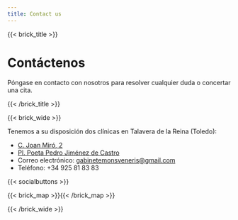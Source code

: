 ```yaml
---
title: Contact us
---
```

{{< brick_title >}}

# Contáctenos

Póngase en contacto con nosotros para resolver cualquier duda o concertar una cita.

{{< /brick_title >}}

{{< brick_wide >}}

Tenemos a su disposición dos clínicas en Talavera de la Reina (Toledo):

- [C. Joan Miró, 2](https://maps.app.goo.gl/KhQzEP8JKuQmWG51A)
- [Pl. Poeta Pedro Jiménez de Castro](https://maps.app.goo.gl/G3KhoPabxBa8WUBa8)
- Correo electrónico: gabinetemonsveneris@gmail.com
- Teléfono: +34 925 81 83 83

{{< socialbuttons >}}

{{< brick_map >}}{{< /brick_map >}}

{{< /brick_wide >}}
